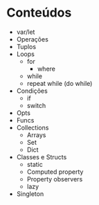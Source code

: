 # Conteúdos  


* var/let
* Operações
* Tuplos
* Loops
  * for
    * where 
  * while
  * repeat while (do while)
* Condições
  * if
  * switch
* Opts
* Funcs
* Collections
  * Arrays
  * Set
  * Dict
* Classes e Structs
  * static 
  * Computed property
  * Property observers
  * lazy
* Singleton 
